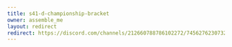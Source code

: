 ```yaml
---
title: s41-d-championship-bracket
owner: assemble_me
layout: redirect
redirect: https://discord.com/channels/212660788786102272/745627623073251358/749868041185132636
---
```

